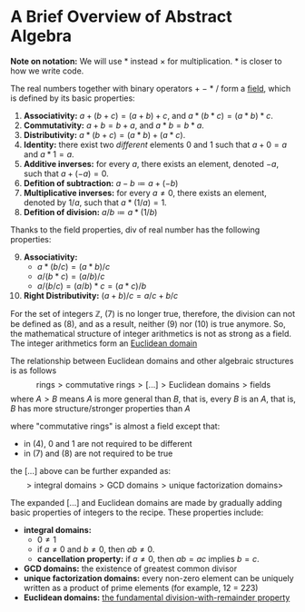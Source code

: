 <!--
 * SPDX-FileCopyrightText: Copyright (c) 2023-present NVIDIA CORPORATION & AFFILIATES.
 * All rights reserved.
 * SPDX-License-Identifier: BSD-3-Clause
-->

# A Brief Overview of Abstract Algebra

**Note on notation:** We will use $*$ instead $\times$ for multiplication. $*$ is closer to how we write code.

The real numbers together with binary operators $+$ $-$ $*$ $/$ form a [field](https://en.wikipedia.org/wiki/Field_(mathematics)),
which is defined by its basic properties:

1. **Associativity:** $a + (b + c) = (a + b) + c$, and $a * (b * c) = (a * b) * c$.
2. **Commutativity:** $a + b = b + a$, and $a * b = b * a$.
3. **Distributivity:** $a * (b + c) = (a * b) + (a * c)$.
4. **Identity:** there exist two *different* elements $0$ and $1$ such that $a + 0 = a$ and $a * 1 = a$.
5. **Additive inverses:** for every $a$, there exists an element, denoted $-a$, such that $a + (-a) = 0$.
6. **Defition of subtraction:** $a - b \coloneqq a + (-b)$
7. **Multiplicative inverses:** for every $a \neq 0$, there exists an element, denoted by $1/a$, such that $a * (1/a) = 1$.
8. **Defition of division:** $a / b \coloneqq a * (1/b)$

Thanks to the field properties, div of real number has the following properties:

9. **Associativity:**
   - $a*(b/c) = (a*b)/c$
   - $a/(b*c) = (a/b)/c$
   - $a/(b/c) = (a/b)*c = (a*c)/b$
10. **Right Distributivity:** $(a+b)/c = a/c + b/c$

For the set of integers $\mathbb{Z}$, (7) is no longer true, therefore,
the division can not be defined as (8), and as a result, neither (9) nor (10) is true anymore.
So, the mathematical structure of integer arithmetics is not as strong as a field.
The integer arithmetics form an [Euclidean domain](https://en.wikipedia.org/wiki/Euclidean_domain)

The relationship between Euclidean domains and other algebraic structures is as follows
$$\text{rings} > \text{commutative rings} > \text{[...]} > \text{Euclidean domains} > \text{fields}$$
where $A > B$ means $A$ is more general than $B$, that is, every $B$ is an $A$,
that is, $B$ has more structure/stronger properties than $A$

where "commutative rings" is almost a field except that:
- in (4), $0$ and $1$ are not required to be different
- in (7) and (8) are not required to be true

the [...] above can be further expanded as:
$$> \text{integral domains} > \text{GCD domains} > \text{unique factorization domains} >$$

The expanded [...] and Euclidean domains are made by gradually adding basic
properties of integers to the recipe. These properties include:
- **integral domains:**
  - $0 \neq 1$
  - if $a \neq 0$ and $b \neq 0$, then $ab \neq 0$.
  - **cancellation property:** if $a \neq 0$, then $ab=ac$ implies $b=c$.
- **GCD domains:** the existence of greatest common divisor
- **unique factorization domains:** every non-zero element can be uniquely written as a product of prime elements (for example, 12 = 2*2*3)
- **Euclidean domains:** [the fundamental division-with-remainder property](integer-division.md)